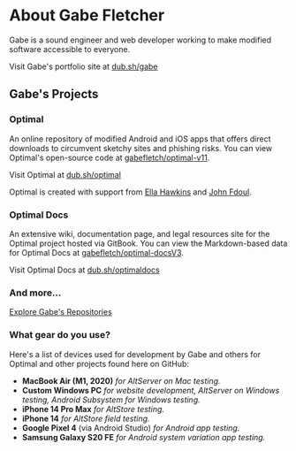 # About Gabe Fletcher
Gabe is a sound engineer and web developer working to make modified software accessible to everyone.

Visit Gabe's portfolio site at [dub.sh/gabe](https://dub.sh/gabe)
## Gabe's Projects
### Optimal
An online repository of modified Android and iOS apps that offers direct downloads to circumvent sketchy sites and phishing risks. You can view Optimal's open-source code at [gabefletch/optimal-v11](https://github.com/gabefletch/optimal-v11).

Visit Optimal at [dub.sh/optimal](https://dub.sh/optimal)

Optimal is created with support from [Ella Hawkins](https://instagram.com/e.t.hawkins) and [John Fdoul](https://instagram.com/john_fdoul).
### Optimal Docs
An extensive wiki, documentation page, and legal resources site for the Optimal project hosted via GitBook. You can view the Markdown-based data for Optimal Docs at [gabefletch/optimal-docsV3](https://github.com/gabefletch/optimal-docsV3).

Visit Optimal Docs at [dub.sh/optimaldocs](https://dub.sh/optimaldocs) 
### And more...
[Explore Gabe's Repositories](https://github.com/gabefletch?tab=repositories)

### What gear do you use?
Here's a list of devices used for development by Gabe and others for Optimal and other projects found here on GitHub:
- **MacBook Air (M1, 2020)** *for AltServer on Mac testing.*
- **Custom Windows PC** *for website development, AltServer on Windows testing, Android Subsystem for Windows testing.*
- **iPhone 14 Pro Max** *for AltStore testing.*
- **iPhone 14** *for AltStore field testing.*
- **Google Pixel 4** (via Android Studio) *for Android app testing.*
- **Samsung Galaxy S20 FE** *for Android system variation app testing.*
